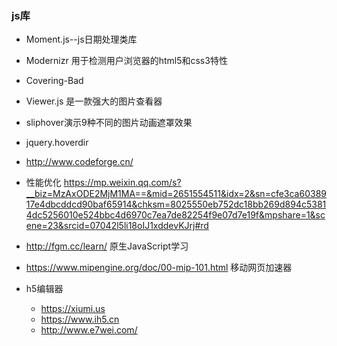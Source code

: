 ### js库

-  Moment.js--js日期处理类库
-  Modernizr     用于检测用户浏览器的html5和css3特性
-  Covering-Bad
-  Viewer.js 是一款强大的图片查看器
-  sliphover演示9种不同的图片动画遮罩效果
-  jquery.hoverdir
-  http://www.codeforge.cn/
-  性能优化
  https://mp.weixin.qq.com/s?__biz=MzAxODE2MjM1MA==&mid=2651554511&idx=2&sn=cfe3ca6038917e4dbcddcd90baf65914&chksm=8025550eb752dc18bb269d894c53814dc5256010e524bbc4d6970c7ea7de82254f9e07d7e19f&mpshare=1&scene=23&srcid=07042l5li18oIJ1xddevKJrj#rd
-  http://fgm.cc/learn/  原生JavaScript学习

-  https://www.mipengine.org/doc/00-mip-101.html  移动网页加速器
- h5编辑器
  + https://xiumi.us
  + https://www.ih5.cn
  + http://www.e7wei.com/
